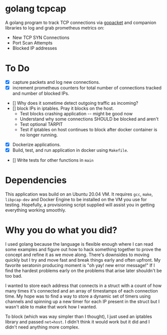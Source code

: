 # golang tcpcap

A golang program to track TCP connections via [gopacket](https://github.com/google/gopacket) and companion libraries to log and grab prometheus metrics on:

* New TCP SYN Connections
* Port Scan Attempts
* Blocked IP addresses

# To Do

- [x] capture packets and log new connections.
- [x] increment prometheus counters for total number of connections tracked and number of blocked IPs.
- [] Why does it sometime detect outgoing traffic as incoming?
- [] block IPs in iptables. Pray it blocks on the host.
    * Test blocks crashing application -- might be good now
    * Understand why some connections SHOULD be blocked and aren't
    * Test optional TARPIT
    * Test if iptables on host continues to block after docker container is no longer running.
- [x] Dockerize applications.
- [X] Build, test, and run application in docker using `Makefile`.
- [] Write tests for other functions in `main`


# Dependencies

This application was build on an Ubuntu 20.04 VM. It requires `gcc`, `make`, `libpcap-dev` and Docker Engine to be installed on the VM you use for testing. Hopefully, a provisioning script supplied will assist you in getting everything working smoothly.

# Why you do what you did?

I used golang because the language is flexible enough where I can read some examples and figure out how to hack something together to prove the concept and refine it as we move along. There's downsides to moving quickly but I try and move fast and break things early and often upfront. My favorite seratonin producing moment is "oh yay! new error message!" If I find the hardest problems early on the problems that arise later shouldn't be too bad. 

I wanted to store each address that connects in a struct with a count of how many times it's connected and an array of timestamps of each connection time. My hope was to find a way to store a dynamic set of timers using channels and spinning up a new timer for each IP present in the struct but I wasn't able to make that work how I wanted.

To block (which was way simpler than I thought), I just used an iptables library and passed `net=host`. I didn't think it would work but it did and I didn't need anything more complex. 

